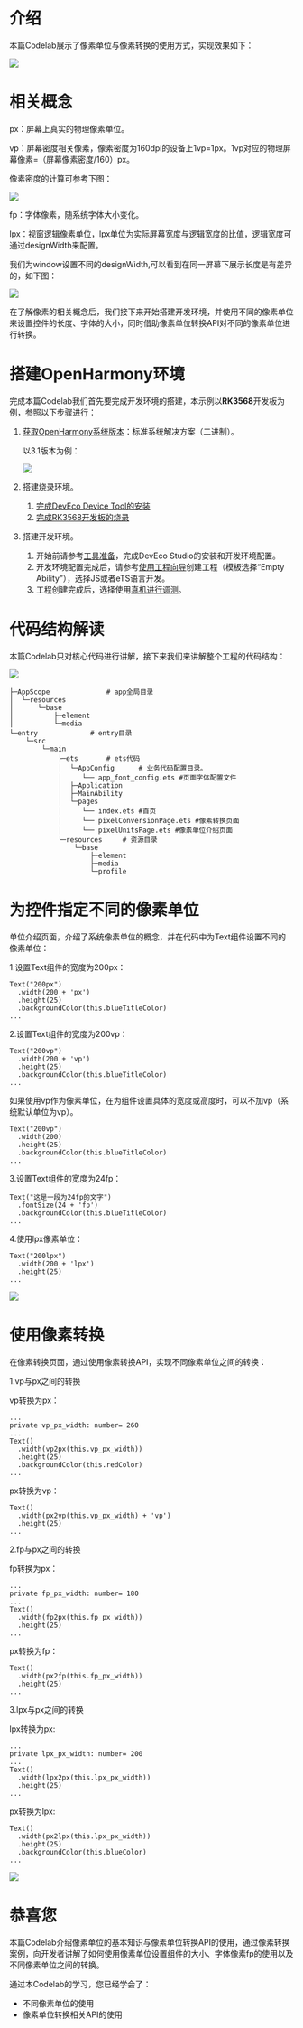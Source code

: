 # 介绍<a name="ZH-CN_TOPIC_0000001263812402"></a>

本篇Codelab展示了像素单位与像素转换的使用方式，实现效果如下：

![](figures/像素转换gif.gif)

# 相关概念<a name="ZH-CN_TOPIC_0000001264132278"></a>

px：屏幕上真实的物理像素单位。

vp：屏幕密度相关像素，像素密度为160dpi的设备上1vp=1px。1vp对应的物理屏幕像素=（屏幕像素密度/160）px。

像素密度的计算可参考下图：

![](figures/像素密度计算公式.png)

fp：字体像素，随系统字体大小变化。

lpx：视窗逻辑像素单位，lpx单位为实际屏幕宽度与逻辑宽度的比值，逻辑宽度可通过designWidth来配置。

我们为window设置不同的designWidth,可以看到在同一屏幕下展示长度是有差异的，如下图：

![](figures/designWidth720.png)

在了解像素的相关概念后，我们接下来开始搭建开发环境，并使用不同的像素单位来设置控件的长度、字体的大小，同时借助像素单位转换API对不同的像素单位进行转换。

# 搭建OpenHarmony环境<a name="ZH-CN_TOPIC_0000001263652526"></a>

完成本篇Codelab我们首先要完成开发环境的搭建，本示例以**RK3568**开发板为例，参照以下步骤进行：

1.  [获取OpenHarmony系统版本](https://gitee.com/openharmony/docs/blob/master/zh-cn/device-dev/get-code/sourcecode-acquire.md#%E8%8E%B7%E5%8F%96%E6%96%B9%E5%BC%8F3%E4%BB%8E%E9%95%9C%E5%83%8F%E7%AB%99%E7%82%B9%E8%8E%B7%E5%8F%96)：标准系统解决方案（二进制）。

    以3.1版本为例：

    ![](figures/zh-cn_image_0000001264659110.png)

2.  搭建烧录环境。
    1.  [完成DevEco Device Tool的安装](https://gitee.com/openharmony/docs/blob/master/zh-cn/device-dev/quick-start/quickstart-standard-env-setup.md)
    2.  [完成RK3568开发板的烧录](https://gitee.com/openharmony/docs/blob/master/zh-cn/device-dev/quick-start/quickstart-ide-standard-running-rk3568-burning.md)

3.  搭建开发环境。
    1.  开始前请参考[工具准备](https://gitee.com/openharmony/docs/blob/master/zh-cn/application-dev/quick-start/start-overview.md#%E5%B7%A5%E5%85%B7%E5%87%86%E5%A4%87)，完成DevEco Studio的安装和开发环境配置。
    2.  开发环境配置完成后，请参考[使用工程向导](https://gitee.com/openharmony/docs/blob/master/zh-cn/application-dev/quick-start/start-with-ets-stage.md#%E5%88%9B%E5%BB%BAets%E5%B7%A5%E7%A8%8B)创建工程（模板选择“Empty Ability”），选择JS或者eTS语言开发。
    3.  工程创建完成后，选择使用[真机进行调测](https://gitee.com/openharmony/docs/blob/master/zh-cn/application-dev/quick-start/start-with-ets-stage.md#%E4%BD%BF%E7%94%A8%E7%9C%9F%E6%9C%BA%E8%BF%90%E8%A1%8C%E5%BA%94%E7%94%A8)。
# 代码结构解读<a name="ZH-CN_TOPIC_0000001311252381"></a>

本篇Codelab只对核心代码进行讲解，接下来我们来讲解整个工程的代码结构：

![](figures/代码结构导读.png)

```
├─AppScope		        # app全局目录
│  └─resources
│      └─base
│          ├─element
│          └─media
└─entry				# entry目录
    └─src
        └─main
            ├─ets		# ets代码
            │  └─AppConfig      # 业务代码配置目录。
            │     └── app_font_config.ets #页面字体配置文件  
            │  ├─Application
            │  ├─MainAbility
            │  └─pages
            │     └── index.ets #首页  
            │     └── pixelConversionPage.ets #像素转换页面  
            │     └── pixelUnitsPage.ets #像素单位介绍页面 
            └─resources		# 资源目录
                └─base
                    ├─element
                    ├─media
                    └─profile
```
# 为控件指定不同的像素单位<a name="ZH-CN_TOPIC_0000001263812398"></a>

单位介绍页面，介绍了系统像素单位的概念，并在代码中为Text组件设置不同的像素单位：

1.设置Text组件的宽度为200px：

```
Text("200px")
  .width(200 + 'px')  
  .height(25)  
  .backgroundColor(this.blueTitleColor) 
...
```

2.设置Text组件的宽度为200vp：

```
Text("200vp")  
  .width(200 + 'vp')  
  .height(25)  
  .backgroundColor(this.blueTitleColor)
...
```

如果使用vp作为像素单位，在为组件设置具体的宽度或高度时，可以不加vp（系统默认单位为vp）。

```
Text("200vp") 
  .width(200)  
  .height(25) 
  .backgroundColor(this.blueTitleColor)  
...
```

3.设置Text组件的宽度为24fp：

```
Text("这是一段为24fp的文字")  
  .fontSize(24 + 'fp')  
  .backgroundColor(this.blueTitleColor)  
...
```

4.使用lpx像素单位：

```
Text("200lpx")  
  .width(200 + 'lpx')  
  .height(25)  
...
```

![](figures/screen_capture.png)

# 使用像素转换<a name="ZH-CN_TOPIC_0000001311132469"></a>

在像素转换页面，通过使用像素转换API，实现不同像素单位之间的转换：

1.vp与px之间的转换

vp转换为px：

```
...
private vp_px_width: number= 260
...
Text()  
  .width(vp2px(this.vp_px_width))    
  .height(25)  
  .backgroundColor(this.redColor)
...
```

px转换为vp：

```
Text() 
  .width(px2vp(this.vp_px_width) + 'vp')  
  .height(25)  
...
```

2.fp与px之间的转换

fp转换为px：

```
...
private fp_px_width: number= 180
...
Text()  
  .width(fp2px(this.fp_px_width))  
  .height(25)  
...
```

px转换为fp：

```
Text()  
  .width(px2fp(this.fp_px_width))  
  .height(25)  
...
```

3.lpx与px之间的转换

lpx转换为px:

```
...
private lpx_px_width: number= 200
...
Text()  
  .width(lpx2px(this.lpx_px_width))  
  .height(25)  
...
```

px转换为lpx:

```
Text()  
  .width(px2lpx(this.lpx_px_width))  
  .height(25)  
  .backgroundColor(this.blueColor)  
...
```

![](figures/conversion.png)

# 恭喜您<a name="ZH-CN_TOPIC_0000001264334146"></a>

本篇Codelab介绍像素单位的基本知识与像素单位转换API的使用，通过像素转换案例，向开发者讲解了如何使用像素单位设置组件的大小、字体像素fp的使用以及不同像素单位之间的转换。

通过本Codelab的学习，您已经学会了：

-   不同像素单位的使用
-   像素单位转换相关API的使用


